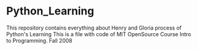# Python_Learning
This repository contains everything about Henry and Gloria process of  Python's Learning
This is a file with code of MIT OpenSource Course Intro to Programming. Fall 2008
